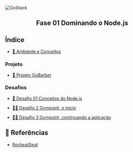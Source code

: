 <img alt="GoStack" src="https://www.pinclipart.com/picdir/big/102-1024726_related-wallpapers-node-js-logo-png-clipart.png" />
<h2 align="center" width="100px">
  Fase 01 Dominando o Node.js
</h2>

## Índice

- [:book: Ambiente e Conceitos](https://github.com/kaellandrade/GoStack_Bootcamp/tree/main/Fase01_DominandoNodeJS/01modulo)

### Projeto

- [ :barber: Projeto GoBarber](https://github.com/kaellandrade/GoStack_Bootcamp/tree/main/Fase01_DominandoNodeJS/02gobarber)

### Desafios
- [ :bookmark_tabs: Desafio 01 Conceitos do Node.js](https://github.com/kaellandrade/GoStack_Bootcamp/tree/main/Fase01_DominandoNodeJS/desafio1)

- [ :weight_lifting_woman: Desafio 2 Gympoint, o início](https://github.com/kaellandrade/GoStack_Bootcamp/tree/main/Fase01_DominandoNodeJS/desafio2)

- [ :weight_lifting_woman: Desafio 3 Gympoint, continuando a aplicação](https://github.com/kaellandrade/GoStack_Bootcamp/tree/main/Fase01_DominandoNodeJS/desafio3)

## :memo: Referências

- [RockeatSeat](https://www.rocketseat.com.br/)
